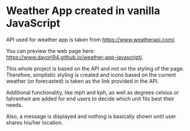 # Weather App created in vanilla JavaScript

API used for weather app is taken from https://www.weatherapi.com/.

You can preview the web page here: https://www.davorj94.github.io/weather-app-javascript/.

This whole project is based on the API and not on the styling of the page. Therefore, simplistic styling is created and icons based on the current weather (or forecasted) is taken as the link provided in the API.

Additional functionality, like mph and kph, as well as degrees celsius or fahrenheit are added for end users to decide which unit fits best their needs.

Also, a message is displayed and nothing is basically shown until user shares his/her location.
